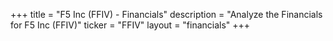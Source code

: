 +++
title = "F5 Inc (FFIV) - Financials"
description = "Analyze the Financials for F5 Inc (FFIV)"
ticker = "FFIV"
layout = "financials"
+++

